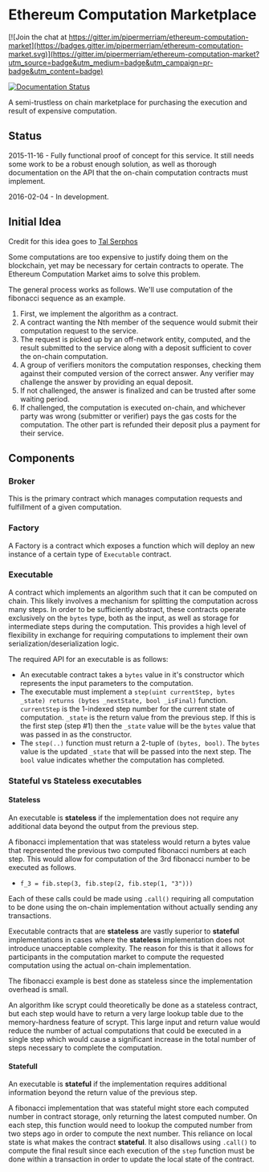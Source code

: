 # Ethereum Computation Marketplace

[![Join the chat at https://gitter.im/pipermerriam/ethereum-computation-market](https://badges.gitter.im/pipermerriam/ethereum-computation-market.svg)](https://gitter.im/pipermerriam/ethereum-computation-market?utm_source=badge&utm_medium=badge&utm_campaign=pr-badge&utm_content=badge)

[![Documentation Status](https://readthedocs.org/projects/ethereum-computation-market/badge/?version=latest)](https://readthedocs.org/projects/ethereum-computation-market/?badge=latest)

A semi-trustless on chain marketplace for purchasing the execution and result
of expensive computation.

## Status

2015-11-16 - Fully functional proof of concept for this service.  It still needs
some work to be a robust enough solution, as well as thorough documentation on
the API that the on-chain computation contracts must implement.

2016-02-04 - In development.

## Initial Idea

Credit for this idea goes to [Tal Serphos](https://twitter.com/TalSerphos)

Some computations are too expensive to justify doing them on the blockchain,
yet may be necessary for certain contracts to operate.  The Ethereum
Computation Market aims to solve this problem.

The general process works as follows.  We'll use computation of the fibonacci
sequence as an example.

1. First, we implement the algorithm as a contract.
2. A contract wanting the Nth member of the sequence would submit their
   computation request to the service.
3. The request is picked up by an off-network entity, computed, and the result
   submitted to the service along with a deposit sufficient to cover the on-chain
   computation.
4. A group of verifiers monitors the computation responses, checking them
   against their computed version of the correct answer.  Any verifier may
   challenge the answer by providing an equal deposit.
5. If not challenged, the answer is finalized and can be trusted after some
   waiting period.
6. If challenged, the computation is executed on-chain, and whichever party was
   wrong (submitter or verifier) pays the gas costs for the computation.  The
   other part is refunded their deposit plus a payment for their service.


## Components

### Broker

This is the primary contract which manages computation requests and fulfillment
of a given computation.


### Factory

A Factory is a contract which exposes a function which will deploy an new
instance of a certain type of `Executable` contract.

### Executable

A contract which implements an algorithm such that it can be computed on chain.
This likely involves a mechanism for splitting the computation across many
steps.  In order to be sufficiently abstract, these contracts operate
exclusively on the `bytes` type, both as the input, as well as storage for
intermediate steps during the computation.  This provides a high level of
flexibility in exchange for requiring computations to implement their own
serialization/deserialization logic.

The required API for an executable is as follows:

* An executable contract takes a `bytes` value in it's constructor which
  represents the input parameters to the computation.
* The executable must implement a 
  `step(uint currentStep, bytes _state) returns (bytes _nextState, bool _isFinal)`
  function.  `currentStep` is the 1-indexed step number for the current state
  of computation.  `_state` is the return value from the previous step.  If
  this is the first step (step #1) then the `_state` value will be the `bytes`
  value that was passed in as the constructor.
* The `step(..)` function must return a 2-tuple of `(bytes, bool)`.  The
  `bytes` value is the updated `_state` that will be passed into the next step.
  The `bool` value indicates whether the computation has completed.


### Stateful vs Stateless executables


#### Stateless

An executable is **stateless** if the implementation does not require
any additional data beyond the output from the previous step.

A fibonacci implementation that was stateless would return a bytes value that
represented the previous two computed fibonacci numbers at each step.  This
would allow for computation of the 3rd fibonacci number to be executed as
follows.

* `f_3 = fib.step(3, fib.step(2, fib.step(1, "3")))`

Each of these calls could be made using `.call()` requiring all computation to
be done using the on-chain implementation without actually sending any
transactions.

Executable contracts that are **stateless** are vastly superior to **stateful**
implementations in cases where the **stateless** implementation does not
introduce unacceptable complexity.  The reason for this is that it allows for
participants in the computation market to compute the requested computation
using the actual on-chain implementation.

The fibonacci example is best done as stateless since the implementation
overhead is small.

An algorithm like scrypt could theoretically be done as a stateless contract,
but each step would have to return a very large lookup table due to the
memory-hardness feature of scrypt.  This large input and return value would
reduce the number of actual computations that could be executed in a single
step which would cause a significant increase in the total number of steps
necessary to complete the computation.


#### Statefull

An executable is **stateful** if the implementation requires additional
information beyond the return value of the previous step.  

A fibonacci implementation that was stateful might store each computed number
in contract storage, only returning the latest computed number.  On each step,
this function would need to lookup the computed number from two steps ago in
order to compute the next number.  This reliance on local state is what makes
the contract **stateful**.  It also disallows using `.call()` to compute the
final result since each execution of the `step` function must be done within a
transaction in order to update the local state of the contract.
